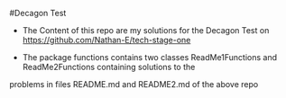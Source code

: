 #Decagon Test
  - The Content of this repo are my solutions for the Decagon Test on https://github.com/Nathan-E/tech-stage-one
    
  - The package functions contains two classes ReadMe1Functions and ReadMe2Functions containing solutions to the
    
  problems in files  README.md and README2.md of the above repo
